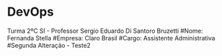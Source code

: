 # DevOps
Turma 2ºC SI -  Professor Sergio Eduardo Di Santoro Bruzetti 
#Nome: Fernanda Stella
#Empresa: Claro Brasil
#Cargo: Assistente Administrativa
#Segunda Alteração - Teste2
